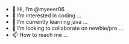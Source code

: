 - 👋 Hi, I’m @myeeer06
- 👀 I’m interested in coding ...
- 🌱 I’m currently learning java ...
- 💞️ I’m looking to collaborate on newbie/pro ...
- 📫 How to reach me ...

<!---
myeeer06/myeeer06 is a ✨ special ✨ repository because its `README.md` (this file) appears on your GitHub profile.
You can click the Preview link to take a look at your changes.
--->

